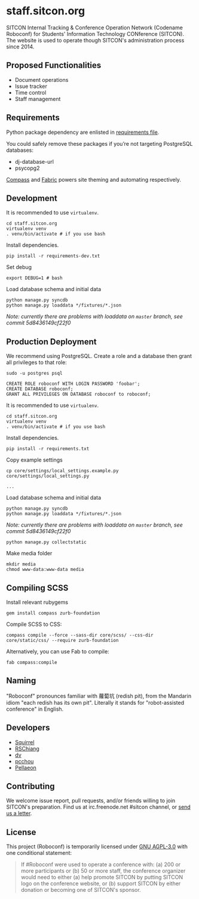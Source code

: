 staff.sitcon.org
================
SITCON Internal Tracking & Conference Operation Network (Codename Roboconf) for Students' Information Technology CONference (SITCON). The website is used to operate though SITCON's administration process since 2014.

Proposed Functionalities
------------------------
* Document operations
* Issue tracker
* Time control
* Staff management

Requirements
------------
Python package dependency are enlisted in [requirements file](requirements.txt).

You could safely remove these packages if you’re not targeting PostgreSQL databases:

* dj-database-url
* psycopg2

[Compass](http://compass-style.org) and [Fabric](http://fabfile.org) powers site theming and automating respectively.

Development
-----------
It is recommended to use `virtualenv`.

	cd staff.sitcon.org
	virtualenv venv
	. venv/bin/activate # if you use bash

Install dependencies.

	pip install -r requirements-dev.txt

Set debug

	export DEBUG=1 # bash

Load database schema and initial data

	python manage.py syncdb
	python manage.py loaddata */fixtures/*.json

_Note: currently there are problems with loaddata on `master` branch, see commit 5d8436149cf22f0_

Production Deployment
---------------------
We recommend using PostgreSQL. Create a role and a database then grant all privileges to that role:

	sudo -u postgres psql

	CREATE ROLE roboconf WITH LOGIN PASSWORD 'foobar';
	CREATE DATABASE roboconf;
	GRANT ALL PRIVILEGES ON DATABASE roboconf to roboconf;

It is recommended to use `virtualenv`.

	cd staff.sitcon.org
	virtualenv venv
	. venv/bin/activate # if you use bash

Install dependencies.

	pip install -r requirements.txt

Copy example settings

	cp core/settings/local_settings.example.py core/settings/local_settings.py

	...

Load database schema and initial data

	python manage.py syncdb
	python manage.py loaddata */fixtures/*.json

_Note: currently there are problems with loaddata on `master` branch, see commit 5d8436149cf22f0_

	python manage.py collectstatic

Make media folder

	mkdir media
	chmod www-data:www-data media

Compiling SCSS
--------------
Install relevant rubygems

	gem install compass zurb-foundation

Compile SCSS to CSS:

	compass compile --force --sass-dir core/scss/ --css-dir core/static/css/ --require zurb-foundation

Alternatively, you can use Fab to compile:

	fab compass:compile

Naming
------
"Roboconf" pronounces familiar with 蘿蔔坑 (redish pit), from the Mandarin idiom "each redish has its own pit". Literally it stands for "robot-assisted conference" in English.

Developers
----------
* [Squirrel](https://github.com/azdkj532)
* [RSChiang](https://github.com/rschiang)
* [dv](https://github.com/wdv4758h)
* [pcchou](https://github.com/pcchou)
* [Pellaeon](https://github.com/pellaeon)

Contributing
------------
We welcome issue report, pull requests, and/or friends willing to join SITCON's preparation. Find us at irc.freenode.net #sitcon channel, or [send us a letter](mailto:contact@sitcon.org).

License
-------
This project (Roboconf) is temporarily licensed under [GNU AGPL-3.0](http://www.gnu.org/licenses/agpl-3.0.html) with one conditional statement:

> If #Roboconf were used to operate a conference with:
> (a) 200 or more participants or (b) 50 or more staff,
> the conference organizer would need to either
> (a) help promote SITCON by putting SITCON logo on the conference website, or
> (b) support SITCON by either donation or becoming one of SITCON's sponsor.
